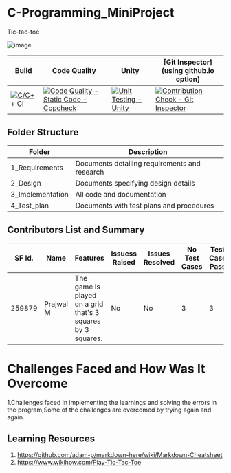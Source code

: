 # C-Programming_MiniProject
Tic-tac-toe

![image](https://user-images.githubusercontent.com/80813102/114982477-1d1e7c00-9ead-11eb-81c9-6abc0cb6b1c1.png)










|Build | Code Quality |  Unity |  [Git Inspector] (using github.io option) |
|---------|-----------------|------------|---------------------------------------------|
|  [![C/C++ CI](https://github.com/Prajwal-M1804/C-Programming_MiniProject/actions/workflows/c-build.yml/badge.svg)](https://github.com/Prajwal-M1804/C-Programming_MiniProject/actions/workflows/c-build.yml)       |    [![Code Quality - Static Code - Cppcheck](https://github.com/Prajwal-M1804/C-Programming_MiniProject/actions/workflows/cppcheck.yml/badge.svg)](https://github.com/Prajwal-M1804/C-Programming_MiniProject/actions/workflows/cppcheck.yml)             |  [![Unit Testing - Unity](https://github.com/Prajwal-M1804/C-Programming_MiniProject/actions/workflows/unit-test.yml/badge.svg)](https://github.com/Prajwal-M1804/C-Programming_MiniProject/actions/workflows/unit-test.yml)          |       [![Contribution Check - Git Inspector](https://github.com/Prajwal-M1804/C-Programming_MiniProject/actions/workflows/gitinspector.yml/badge.svg)](https://github.com/Prajwal-M1804/C-Programming_MiniProject/actions/workflows/gitinspector.yml)                                      |


## Folder Structure

|Folder	| Description|
|-------|-------------|
|1_Requirements|	Documents detailing requirements and research|
|2_Design	| Documents specifying design details |
|3_Implementation |	All code and documentation |
|4_Test_plan	| Documents with test plans and procedures|

## Contributors List and Summary

|SF Id.  |	Name|	Features|	Issuess Raised|	Issues Resolved|	No Test Cases|	Test Case Pass|
|--------|------|---------|---------------|----------------|---------------|----------------|
|	259879	|Prajwal M|The game is played on a grid that's 3 squares by 3 squares.|	 No	|No|	3|	3|

# Challenges Faced and How Was It Overcome
1.Challenges faced in implementing the learnings and solving the errors in the program,Some of the challenges are overcomed by trying again and again.



## Learning Resources
1. https://github.com/adam-p/markdown-here/wiki/Markdown-Cheatsheet
2. https://www.wikihow.com/Play-Tic-Tac-Toe

